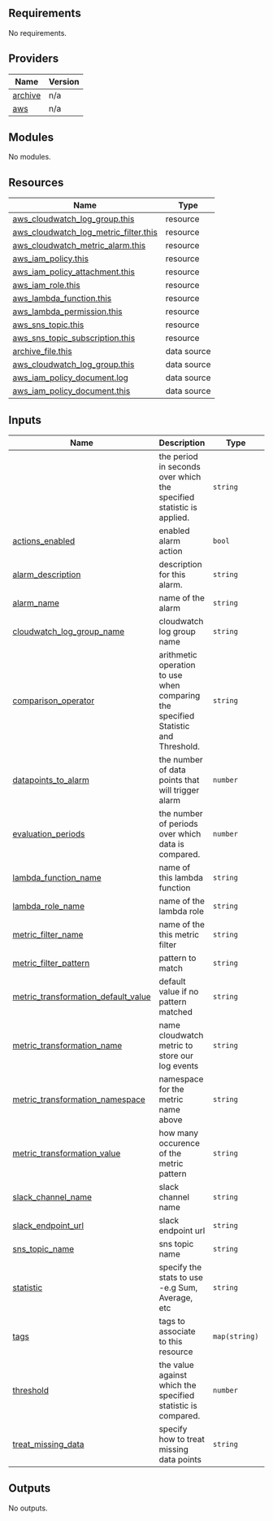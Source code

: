<!-- BEGIN_TF_DOCS -->
## Requirements

No requirements.

## Providers

| Name | Version |
|------|---------|
| <a name="provider_archive"></a> [archive](#provider\_archive) | n/a |
| <a name="provider_aws"></a> [aws](#provider\_aws) | n/a |

## Modules

No modules.

## Resources

| Name | Type |
|------|------|
| [aws_cloudwatch_log_group.this](https://registry.terraform.io/providers/hashicorp/aws/latest/docs/resources/cloudwatch_log_group) | resource |
| [aws_cloudwatch_log_metric_filter.this](https://registry.terraform.io/providers/hashicorp/aws/latest/docs/resources/cloudwatch_log_metric_filter) | resource |
| [aws_cloudwatch_metric_alarm.this](https://registry.terraform.io/providers/hashicorp/aws/latest/docs/resources/cloudwatch_metric_alarm) | resource |
| [aws_iam_policy.this](https://registry.terraform.io/providers/hashicorp/aws/latest/docs/resources/iam_policy) | resource |
| [aws_iam_policy_attachment.this](https://registry.terraform.io/providers/hashicorp/aws/latest/docs/resources/iam_policy_attachment) | resource |
| [aws_iam_role.this](https://registry.terraform.io/providers/hashicorp/aws/latest/docs/resources/iam_role) | resource |
| [aws_lambda_function.this](https://registry.terraform.io/providers/hashicorp/aws/latest/docs/resources/lambda_function) | resource |
| [aws_lambda_permission.this](https://registry.terraform.io/providers/hashicorp/aws/latest/docs/resources/lambda_permission) | resource |
| [aws_sns_topic.this](https://registry.terraform.io/providers/hashicorp/aws/latest/docs/resources/sns_topic) | resource |
| [aws_sns_topic_subscription.this](https://registry.terraform.io/providers/hashicorp/aws/latest/docs/resources/sns_topic_subscription) | resource |
| [archive_file.this](https://registry.terraform.io/providers/hashicorp/archive/latest/docs/data-sources/file) | data source |
| [aws_cloudwatch_log_group.this](https://registry.terraform.io/providers/hashicorp/aws/latest/docs/data-sources/cloudwatch_log_group) | data source |
| [aws_iam_policy_document.log](https://registry.terraform.io/providers/hashicorp/aws/latest/docs/data-sources/iam_policy_document) | data source |
| [aws_iam_policy_document.this](https://registry.terraform.io/providers/hashicorp/aws/latest/docs/data-sources/iam_policy_document) | data source |

## Inputs

| Name | Description | Type | Default | Required |
|------|-------------|------|---------|:--------:|
| <a name="input_"></a> [](#input\_) | the period in seconds over which the specified statistic is applied. | `string` | `"60"` | no |
| <a name="input_actions_enabled"></a> [actions\_enabled](#input\_actions\_enabled) | enabled alarm action | `bool` | `true` | no |
| <a name="input_alarm_description"></a> [alarm\_description](#input\_alarm\_description) | description for this alarm. | `string` | `"Cloud Inventory Alarm"` | no |
| <a name="input_alarm_name"></a> [alarm\_name](#input\_alarm\_name) | name of the alarm | `string` | `"cloud-inventory-alarm"` | no |
| <a name="input_cloudwatch_log_group_name"></a> [cloudwatch\_log\_group\_name](#input\_cloudwatch\_log\_group\_name) | cloudwatch log group name | `string` | n/a | yes |
| <a name="input_comparison_operator"></a> [comparison\_operator](#input\_comparison\_operator) | arithmetic operation to use when comparing the specified Statistic and Threshold. | `string` | `"GreaterThanOrEqualToThreshold"` | no |
| <a name="input_datapoints_to_alarm"></a> [datapoints\_to\_alarm](#input\_datapoints\_to\_alarm) | the number of data points that will trigger alarm | `number` | `3` | no |
| <a name="input_evaluation_periods"></a> [evaluation\_periods](#input\_evaluation\_periods) | the number of periods over which data is compared. | `number` | `5` | no |
| <a name="input_lambda_function_name"></a> [lambda\_function\_name](#input\_lambda\_function\_name) | name of this lambda function | `string` | `"metric-filter-lambda"` | no |
| <a name="input_lambda_role_name"></a> [lambda\_role\_name](#input\_lambda\_role\_name) | name of the lambda role | `string` | `"cloudwatch-metric-alarm-lambda-role"` | no |
| <a name="input_metric_filter_name"></a> [metric\_filter\_name](#input\_metric\_filter\_name) | name of the this metric filter | `string` | `"cloudwatch-metric-filter-name"` | no |
| <a name="input_metric_filter_pattern"></a> [metric\_filter\_pattern](#input\_metric\_filter\_pattern) | pattern to match | `string` | `"error"` | no |
| <a name="input_metric_transformation_default_value"></a> [metric\_transformation\_default\_value](#input\_metric\_transformation\_default\_value) | default value if no pattern matched | `string` | `null` | no |
| <a name="input_metric_transformation_name"></a> [metric\_transformation\_name](#input\_metric\_transformation\_name) | name cloudwatch metric to store our log events | `string` | `"CloudInventoryError"` | no |
| <a name="input_metric_transformation_namespace"></a> [metric\_transformation\_namespace](#input\_metric\_transformation\_namespace) | namespace for the metric name above | `string` | `"CloudInventoryErrorMetric"` | no |
| <a name="input_metric_transformation_value"></a> [metric\_transformation\_value](#input\_metric\_transformation\_value) | how many occurence of the metric pattern | `string` | `"5"` | no |
| <a name="input_slack_channel_name"></a> [slack\_channel\_name](#input\_slack\_channel\_name) | slack channel name | `string` | `"devops"` | no |
| <a name="input_slack_endpoint_url"></a> [slack\_endpoint\_url](#input\_slack\_endpoint\_url) | slack endpoint url | `string` | n/a | yes |
| <a name="input_sns_topic_name"></a> [sns\_topic\_name](#input\_sns\_topic\_name) | sns topic name | `string` | `"cloudwatch-metric-filter-sns-topic"` | no |
| <a name="input_statistic"></a> [statistic](#input\_statistic) | specify the stats to use -e.g Sum, Average, etc | `string` | `"Sum"` | no |
| <a name="input_tags"></a> [tags](#input\_tags) | tags to associate to this resource | `map(string)` | `{}` | no |
| <a name="input_threshold"></a> [threshold](#input\_threshold) | the value against which the specified statistic is compared. | `number` | `3` | no |
| <a name="input_treat_missing_data"></a> [treat\_missing\_data](#input\_treat\_missing\_data) | specify how to treat missing data points | `string` | `"missing"` | no |

## Outputs

No outputs.
<!-- END_TF_DOCS -->